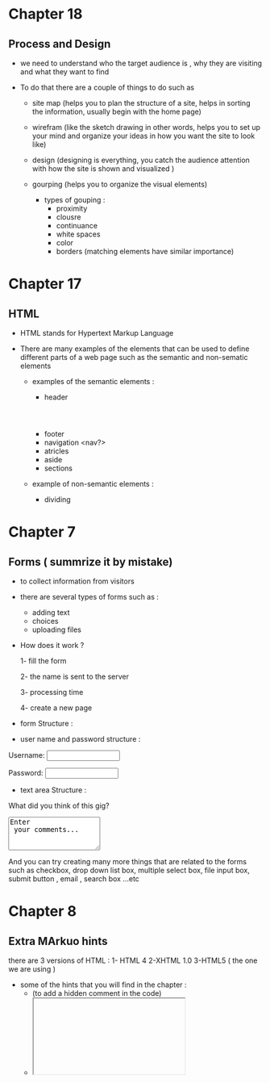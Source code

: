 # Chapter 18 
## Process and Design 

* we need to understand who the target audience is , why they are visiting and what they want to find 

* To do that there are a couple of things to do such as 
    - site map (helps you to plan the structure of a site, helps in sorting the information, usually begin with the home page)

    - wirefram (like the sketch drawing in other words, helps you to set up your mind and organize your ideas in how you want the site to look like)

    - design (designing is everything, you catch the audience attention with how the site is shown and visualized )

    - gourping (helps you to organize the visual elements)
        - types of gouping :
             * proximity
             * clousre
             * continuance
             * white spaces
             * color
             * borders
        (matching elements have similar importance)

      

# Chapter 17
## HTML

* HTML stands for Hypertext Markup Language 

* There are many examples of the elements that can be used to define different parts of a web page such as the semantic and non-sematic elements 

     - examples of the semantic elements :
        * header <header>
        * footer <footer>
        * navigation <nav?>
        * atricles <atricle>
        * aside  <aside>
        * sections <section>
        
     - example of non-semantic elements :
        * dividing <div>



# Chapter 7 
## Forms ( summrize it by mistake)

* to collect information from visitors 

* there are several types of forms such as :
    - adding text
    - choices
    - uploading files

* How does it work ?

    1- fill the form

    2- the name is sent to the server

    3- processing time 

    4- create a new page 


* form Structure :
    <form action - "url" mention -"get">


* user name and password structure :
    <form action="http://www.example.com/login.php">
<p>Username:
 <input type="text" name="username" size="15"
 maxlength="30" />
</p>
<p>Password:
 <input type="password" name="password" size="15"
 maxlength="30" />
</p>
</form>


* text area Structure :
    <form action="http://www.example.com/comments.php">
<p>What did you think of this gig?</p>
 <textarea name="comments" cols="20" rows="4">Enter
 your comments...</textarea>
</form>

And you can try creating many more things that are related to the forms such as checkbox, drop down list box, multiple select box, file input box, submit button , email , search box ...etc 


# Chapter 8 
## Extra MArkuo hints 

 there are 3 versions of HTML :
   1- HTML 4 
   2-XHTML 1.0 
   3-HTML5  ( the one we are using )

- some of the hints that you will find in the chapter :
   +  <!-- comment goes here --> (to add a hidden comment in the code)
   + <iframe> (put a frame to a pic)
   + <meta> (supply all kinds of information about your web page)
   + <div>
   
   
   